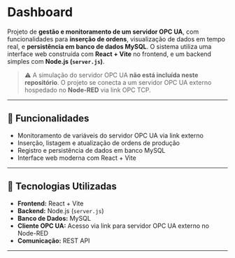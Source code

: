 # Dashboard

Projeto de **gestão e monitoramento de um servidor OPC UA**, com funcionalidades para **inserção de ordens**, visualização de dados em tempo real, e **persistência em banco de dados MySQL**. O sistema utiliza uma interface web construída com **React + Vite** no frontend, e um backend simples com **Node.js (`server.js`)**.

> ⚠️ A simulação do servidor OPC UA **não está incluída neste repositório**. O projeto se conecta a um servidor OPC UA externo hospedado no **Node-RED** via link OPC TCP.

---

## 🔧 Funcionalidades

- Monitoramento de variáveis do servidor OPC UA via link externo
- Inserção, listagem e atualização de ordens de produção
- Registro e persistência de dados em banco MySQL
- Interface web moderna com React + Vite

---

## 🧱 Tecnologias Utilizadas

- **Frontend:** React + Vite
- **Backend:** Node.js (`server.js`)
- **Banco de Dados:** MySQL
- **Cliente OPC UA:** Acesso via link para servidor OPC UA externo no Node-RED
- **Comunicação:** REST API

---



